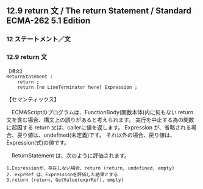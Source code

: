 12.9 return 文 / The return Statement / Standard ECMA-262 5.1 Edition
---------------------------------------------------------------------

### 12 ステートメント／文

### 12.9 return 文

    【構文】
    ReturnStatement :
        return ;
        return [no LineTerminator here] Expression ;

【セマンティックス】

　ECMAScriptのプログラムは、FunctionBody(関数本体)内に何もない return 文を含む場合、構文上の誤りがあると考えられます。 実行を中止する為の関数に起因する return 文は、callerに値を返します。 Expression が、省略される場合、戻り値は、undefined(未定義)です。 それ以外の場合、戻り値は、Expression(式)の値です。

　ReturnStatement は、次のように評価されます。

    1.Expressionが、存在しない場合、return (return, undefined, empty)
    2. exprRef は、Expressionを評価した結果とする
    3.return (return, GetValue(exprRef), empty)


